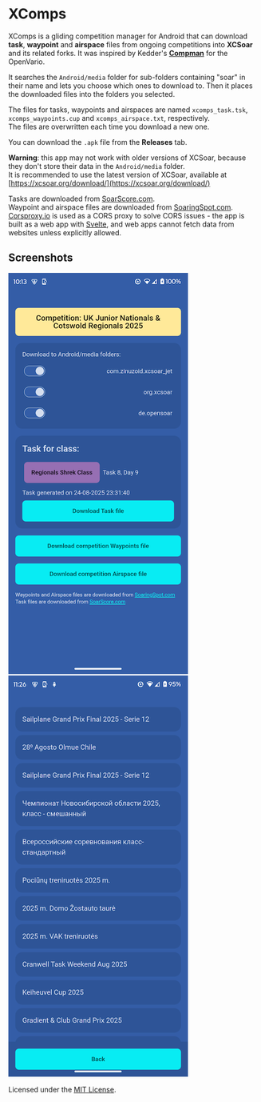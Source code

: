 # XComps

XComps is a gliding competition manager for Android that can download **task**, **waypoint** and **airspace** files from ongoing competitions into **XCSoar** and its related forks.
It was inspired by Kedder's [**Compman**](https://github.com/kedder/openvario-compman) for the OpenVario.

It searches the `Android/media` folder for sub-folders containing "soar" in their name and lets you choose which ones to download to.
Then it places the downloaded files into the folders you selected.

The files for tasks, waypoints and airspaces are named `xcomps_task.tsk`, `xcomps_waypoints.cup` and `xcomps_airspace.txt`, respectively.<br>
The files are overwritten each time you download a new one.

You can download the `.apk` file from the **Releases** tab.

**Warning**: this app may not work with older versions of XCSoar, because they don't store their data in the `Android/media` folder.<br>
It is recommended to use the latest version of XCSoar, available at [https://xcsoar.org/download/](https://xcsoar.org/download/)

Tasks are downloaded from [SoarScore.com](https://soarscore.com).<br>
Waypoint and airspace files are downloaded from [SoaringSpot.com](https://soaringspot.com).<br>
[Corsproxy.io](https://corsproxy.io) is used as a CORS proxy to solve CORS issues - the app is built as a web app with [Svelte](https://svelte.dev), and web apps cannot fetch data from websites unless explicitly allowed.

## Screenshots
![Screenshot 1](./screenshots/screenshot1.png)
![Screenshot 2](./screenshots/screenshot2.png)

Licensed under the [MIT License](LICENSE).